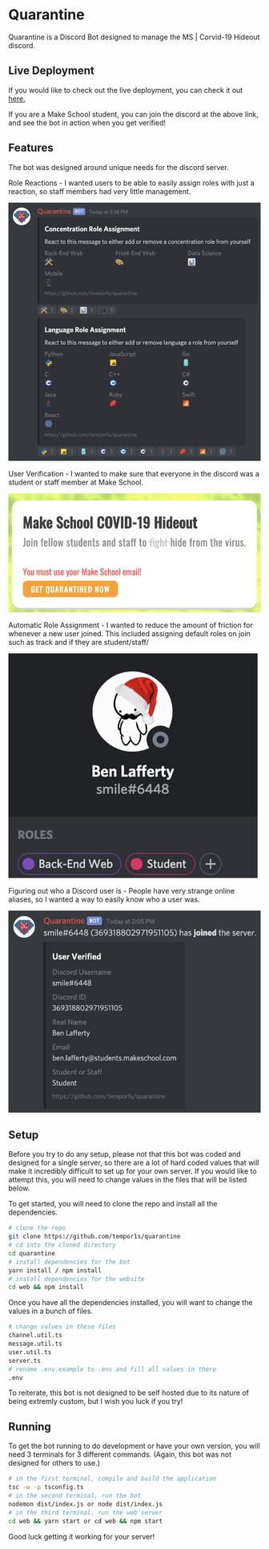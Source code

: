 # Quarantine

Quarantine is a Discord Bot designed to manage the MS | Corvid-19 Hideout discord.

## Live Deployment

If you would like to check out the live deployment, you can check it out [here.](https://quarantine.dev.benlafferty.me)

If you are a Make School student, you can join the discord at the above link, and see the bot in action when you get verified!

## Features

The bot was designed around unique needs for the discord server.

Role Reactions - I wanted users to be able to easily assign roles with just a reaction, so staff members had very little management.

<img src="docs/media/roles.png" alt="Role Reactions" title="Assign roles with reactions">

User Verification - I wanted to make sure that everyone in the discord was a student or staff member at Make School.

<img src="docs/media/verification.png" alt="Verify a user" title="Verify a user using Google OAuth">

Automatic Role Assignment - I wanted to reduce the amount of friction for whenever a new user joined. This included assigning default roles on join such as track and if they are student/staff/

<img src="docs/media/autorole.png" alt="Autorole" title="Automatically assign roles">

Figuring out who a Discord user is - People have very strange online aliases, so I wanted a way to easily know who a user was.

<img src="docs/media/info.png" alt="User Info" title="Get information on who a user is">

## Setup

Before you try to do any setup, please not that this bot was coded and designed for a single server, so there are a lot of hard coded
values that will make it incredibly difficult to set up for your own server. If you would like to attempt this, you will need to change values
in the files that will be listed below.

To get started, you will need to clone the repo and install all the dependencies.

```bash
# clone the repo
git clone https://github.com/tempor1s/quarantine
# cd into the cloned directory
cd quarantine
# install dependencies for the bot
yarn install / npm install
# install dependencies for the website
cd web && npm install
```

Once you have all the dependencies installed, you will want to change the values in a bunch of files.

```bash
# change values in these files
channel.util.ts
message.util.ts
user.util.ts
server.ts
# rename .env.example to .env and fill all values in there
.env
```

To reiterate, this bot is not designed to be self hosted due to its nature of being extremly custom, but I wish you luck if you try!

## Running

To get the bot running to do development or have your own version, you will need 3 terminals for 3 different commands. (Again, this bot was not designed for others to use.)

```bash
# in the first terminal, compile and build the application
tsc -w -p tsconfig.ts
# in the second terminal, run the bot
nodemon dist/index.js or node dist/index.js
# in the third terminal, run the web server
cd web && yarn start or cd web && npm start
```

Good luck getting it working for your server!
